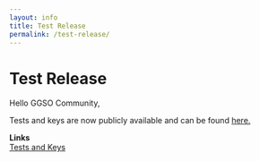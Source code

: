 ```yaml
---
layout: info
title: Test Release
permalink: /test-release/
---
```


# Test Release

Hello GGSO Community, 

Tests and keys are now publicly available and can be found <a href="https://drive.google.com/drive/folders/1CA5XHwhdFOZCJ2ES7ITprWoksCWORtX8?usp=drive_link">here.</a>

**Links**
<br/>
<a class="btn btn-md btn-mid" target="_blank" href="https://drive.google.com/drive/folders/1CA5XHwhdFOZCJ2ES7ITprWoksCWORtX8?usp=drive_link">Tests and Keys</a>
